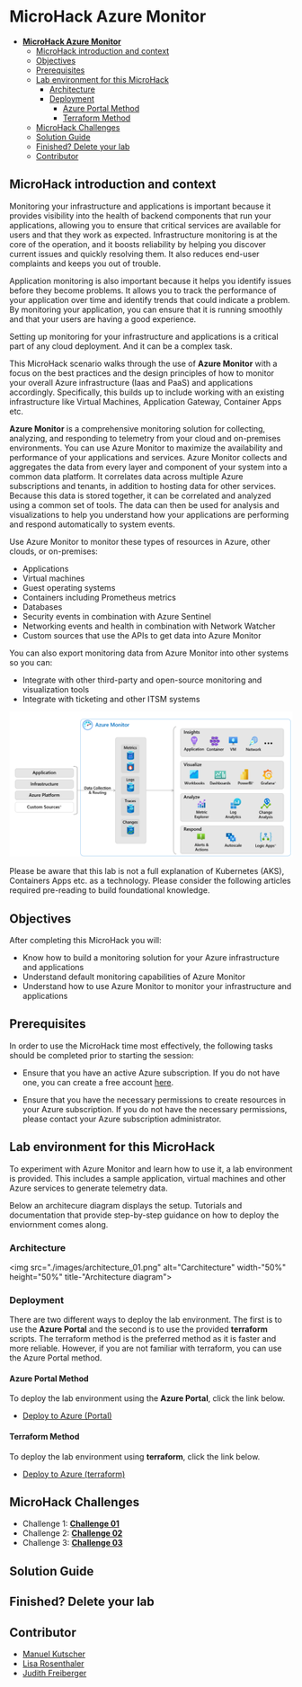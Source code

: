 # **MicroHack Azure Monitor**

- [**MicroHack Azure Monitor**](#microhack-azure-monitor)
  - [MicroHack introduction and context](#microhack-introduction-and-context)
  - [Objectives](#objectives)
  - [Prerequisites](#prerequisites)
  - [Lab environment for this MicroHack](#lab-environment-for-this-microhack)
    - [Architecture](#architecture)
    - [Deployment](#deployment)
      - [Azure Portal Method](#azure-portal-method)
      - [Terraform Method](#terraform-method)
  - [MicroHack Challenges](#microhack-challenges)
  - [Solution Guide](#solution-guide)
  - [Finished? Delete your lab](#finished-delete-your-lab)
  - [Contributor](#contributor)

## MicroHack introduction and context

Monitoring your infrastructure and applications is important because it provides visibility into the health of backend components that run your applications, allowing you to ensure that critical services are available for users and that they work as expected. Infrastructure monitoring is at the core of the operation, and it boosts reliability by helping you discover current issues and quickly resolving them. It also reduces end-user complaints and keeps you out of trouble.

Application monitoring is also important because it helps you identify issues before they become problems. It allows you to track the performance of your application over time and identify trends that could indicate a problem. By monitoring your application, you can ensure that it is running smoothly and that your users are having a good experience.

Setting up monitoring for your infrastructure and applications is a critical part of any cloud deployment. And it can be a complex task.

This MicroHack scenario walks through the use of **Azure Monitor** with a focus on the best practices and the design principles of how to monitor your overall Azure infrastructure (Iaas and PaaS) and applications accordingly. Specifically, this builds up to include working with an existing infrastructure like Virtual Machines, Application Gateway, Container Apps etc.

**Azure Monitor** is a comprehensive monitoring solution for collecting, analyzing, and responding to telemetry from your cloud and on-premises environments. You can use Azure Monitor to maximize the availability and performance of your applications and services. Azure Monitor collects and aggregates the data from every layer and component of your system into a common data platform. It correlates data across multiple Azure subscriptions and tenants, in addition to hosting data for other services. Because this data is stored together, it can be correlated and analyzed using a common set of tools. The data can then be used for analysis and visualizations to help you understand how your applications are performing and respond automatically to system events.

Use Azure Monitor to monitor these types of resources in Azure, other clouds, or on-premises:

- Applications
- Virtual machines
- Guest operating systems
- Containers including Prometheus metrics
- Databases
- Security events in combination with Azure Sentinel
- Networking events and health in combination with Network Watcher
- Custom sources that use the APIs to get data into Azure Monitor

You can also export monitoring data from Azure Monitor into other systems so you can:

- Integrate with other third-party and open-source monitoring and visualization tools
- Integrate with ticketing and other ITSM systems

![Architecture](./images/azure_monitor.png)

Please be aware that this lab is not a full explanation of Kubernetes (AKS), Containers Apps etc. as a technology. Please consider the following articles required pre-reading to build foundational knowledge.

## Objectives

After completing this MicroHack you will:

- Know how to build a monitoring solution for your Azure infrastructure and applications
- Understand default monitoring capabilities of Azure Monitor
- Understand how to use Azure Monitor to monitor your infrastructure and applications

## Prerequisites

In order to use the MicroHack time most effectively, the following tasks should be completed prior to starting the session:

- Ensure that you have an active Azure subscription. If you do not have one, you can create a free account [here](https://azure.microsoft.com/en-us/free/).

- Ensure that you have the necessary permissions to create resources in your Azure subscription. If you do not have the necessary permissions, please contact your Azure subscription administrator.

## Lab environment for this MicroHack

To experiment with Azure Monitor and learn how to use it, a lab environment is provided. This includes a sample application, virtual machines and other Azure services to generate telemetry data.

Below an architecure diagram displays the setup. Tutorials and documentation that provide step-by-step guidance on how to deploy the enviornment comes along.

### Architecture

<img src="./images/architecture_01.png" alt="Carchitecture" width-"50%" height="50%" title-"Architecture diagram">

### Deployment

There are two different ways to deploy the lab environment. The first is to use the **Azure Portal** and the second is to use the provided **terraform** scripts. The terraform method is the preferred method as it is faster and more reliable. However, if you are not familiar with terraform, you can use the Azure Portal method.

#### Azure Portal Method

To deploy the lab environment using the **Azure Portal**, click the link below.

- [Deploy to Azure (Portal)](./prerequisites/portal/README.md)

#### Terraform Method

To deploy the lab environment using **terraform**, click the link below.

- [Deploy to Azure (terraform)](./prerequisites/terraform/README.md)

## MicroHack Challenges

- Challenge 1: **[Challenge 01](challenges/01_challenge.md)**
- Challenge 2: **[Challenge 02](challenges/02_challenge.md)**
- Challenge 3: **[Challenge 03](challenges/03_challenge.md)**

## Solution Guide

## Finished? Delete your lab

## Contributor

- [Manuel Kutscher](https://www.linkedin.com/in/manuel-soelch)
- [Lisa Rosenthaler](https://www.linkedin.com/in/lisa-rosenthaler-305702203)
- [Judith Freiberger](https://www.linkedin.com/in/judithfreiberger)
